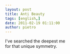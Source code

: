 ```yaml
---
layout: post
title: Anti Beauty
tags: [english,]
date: 2011-02-19 01:11:00
author: pietro
---
```

<div dir="ltr" style="text-align: left">I've searched the deepest me<br/>for that unique symmetry.<br/>

